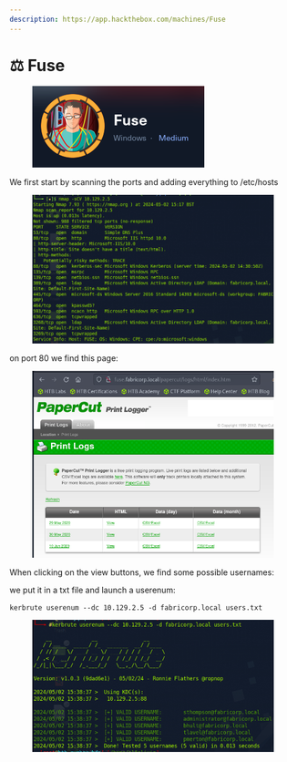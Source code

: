 ```yaml
---
description: https://app.hackthebox.com/machines/Fuse
---
```


# ⚖️ Fuse

<figure><img src="../../.gitbook/assets/image (7).png" alt=""><figcaption></figcaption></figure>

We first start by scanning the ports and adding everything to /etc/hosts

<figure><img src="../../.gitbook/assets/image (8).png" alt=""><figcaption></figcaption></figure>

on port 80 we find this page:



<figure><img src="../../.gitbook/assets/image (9).png" alt=""><figcaption></figcaption></figure>

When clicking on the view buttons, we find some possible usernames:



we put it in a txt file and launch a userenum:

```
kerbrute userenum --dc 10.129.2.5 -d fabricorp.local users.txt
```

<figure><img src="../../.gitbook/assets/image (10).png" alt=""><figcaption></figcaption></figure>

